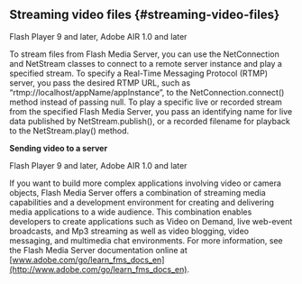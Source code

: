## Streaming video files {#streaming-video-files}

Flash Player 9 and later, Adobe AIR 1.0 and later

To stream files from Flash Media Server, you can use the NetConnection and NetStream classes to connect to a remote server instance and play a specified stream. To specify a Real-Time Messaging Protocol (RTMP) server, you pass the desired RTMP URL, such as “rtmp://localhost/appName/appInstance”, to the NetConnection.connect() method instead of passing null. To play a specific live or recorded stream from the specified Flash Media Server, you pass an identifying name for live data published by NetStream.publish(), or a recorded filename for playback to the NetStream.play() method.

**Sending video to a server**

Flash Player 9 and later, Adobe AIR 1.0 and later

If you want to build more complex applications involving video or camera objects, Flash Media Server offers a combination of streaming media capabilities and a development environment for creating and delivering media applications to a wide audience. This combination enables developers to create applications such as Video on Demand, live web-event broadcasts, and Mp3 streaming as well as video blogging, video messaging, and multimedia chat environments. For more information, see the Flash Media Server documentation online at [www.adobe.com/go/learn_fms_docs_en](http://www.adobe.com/go/learn_fms_docs_en).